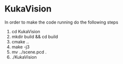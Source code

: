 KukaVision
==========

In order to make the code running do the following steps
1. cd KukaVision
2. mkdir build && cd build
3. cmake ..
4. make -j3
5. mv ../scene.pcd .
6. ./KukaVision
